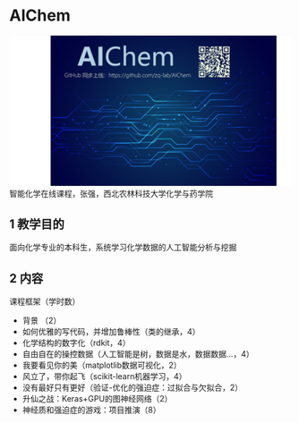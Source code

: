 # AIChem
![AIChem](/resource/face.png)
智能化学在线课程，张强，西北农林科技大学化学与药学院

## 1 教学目的
面向化学专业的本科生，系统学习化学数据的人工智能分析与挖掘

## 2 内容

课程框架（学时数）
- 背景 （2）
- 如何优雅的写代码，并增加鲁棒性（类的继承，4）
- 化学结构的数字化（rdkit，4）
- 自由自在的操控数据（人工智能是树，数据是水，数据数据...，4）
- 我要看见你的美（matplotlib数据可视化，2）
- 风立了，带你起飞（scikit-learn机器学习，4）
- 没有最好只有更好（验证-优化的强迫症：过拟合与欠拟合，2）
- 升仙之战：Keras+GPU的图神经网络（2）
- 神经质和强迫症的游戏：项目推演（8）
